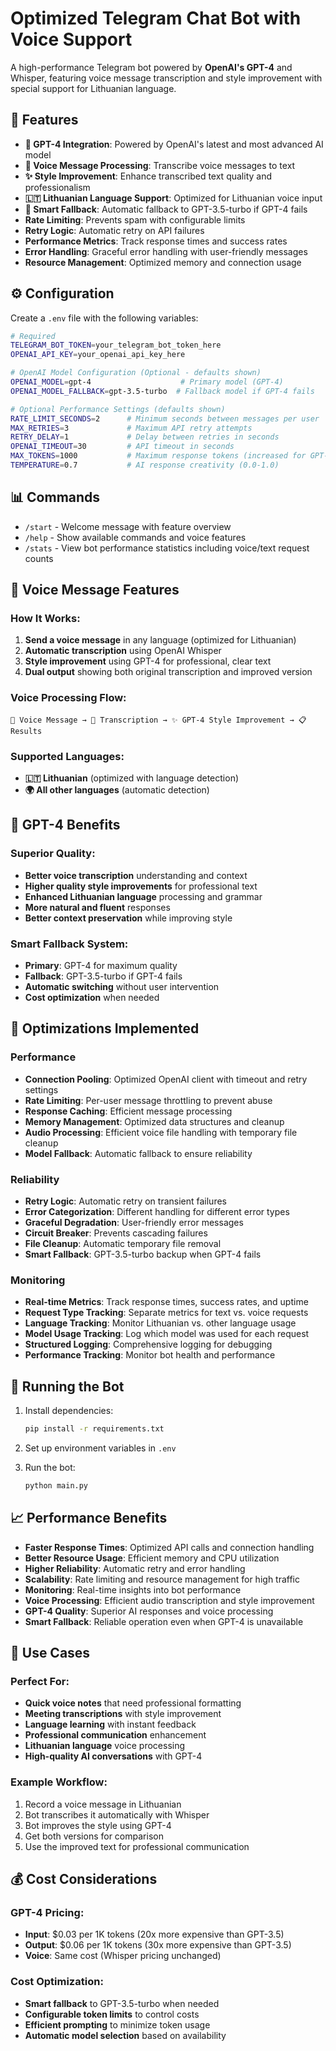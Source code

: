 # Optimized Telegram Chat Bot with Voice Support

A high-performance Telegram bot powered by **OpenAI's GPT-4** and Whisper, featuring voice message transcription and style improvement with special support for Lithuanian language.

## 🚀 Features

- **🚀 GPT-4 Integration**: Powered by OpenAI's latest and most advanced AI model
- **🎤 Voice Message Processing**: Transcribe voice messages to text
- **✨ Style Improvement**: Enhance transcribed text quality and professionalism
- **🇱🇹 Lithuanian Language Support**: Optimized for Lithuanian voice input
- **🔄 Smart Fallback**: Automatic fallback to GPT-3.5-turbo if GPT-4 fails
- **Rate Limiting**: Prevents spam with configurable limits
- **Retry Logic**: Automatic retry on API failures
- **Performance Metrics**: Track response times and success rates
- **Error Handling**: Graceful error handling with user-friendly messages
- **Resource Management**: Optimized memory and connection usage

## ⚙️ Configuration

Create a `.env` file with the following variables:

```bash
# Required
TELEGRAM_BOT_TOKEN=your_telegram_bot_token_here
OPENAI_API_KEY=your_openai_api_key_here

# OpenAI Model Configuration (Optional - defaults shown)
OPENAI_MODEL=gpt-4                    # Primary model (GPT-4)
OPENAI_MODEL_FALLBACK=gpt-3.5-turbo  # Fallback model if GPT-4 fails

# Optional Performance Settings (defaults shown)
RATE_LIMIT_SECONDS=2      # Minimum seconds between messages per user
MAX_RETRIES=3             # Maximum API retry attempts
RETRY_DELAY=1             # Delay between retries in seconds
OPENAI_TIMEOUT=30         # API timeout in seconds
MAX_TOKENS=1000           # Maximum response tokens (increased for GPT-4)
TEMPERATURE=0.7           # AI response creativity (0.0-1.0)
```

## 📊 Commands

- `/start` - Welcome message with feature overview
- `/help` - Show available commands and voice features
- `/stats` - View bot performance statistics including voice/text request counts

## 🎤 Voice Message Features

### How It Works:
1. **Send a voice message** in any language (optimized for Lithuanian)
2. **Automatic transcription** using OpenAI Whisper
3. **Style improvement** using GPT-4 for professional, clear text
4. **Dual output** showing both original transcription and improved version

### Voice Processing Flow:
```
🎤 Voice Message → 📝 Transcription → ✨ GPT-4 Style Improvement → 📋 Results
```

### Supported Languages:
- **🇱🇹 Lithuanian** (optimized with language detection)
- **🌍 All other languages** (automatic detection)

## 🚀 GPT-4 Benefits

### Superior Quality:
- **Better voice transcription** understanding and context
- **Higher quality style improvements** for professional text
- **Enhanced Lithuanian language** processing and grammar
- **More natural and fluent** responses
- **Better context preservation** while improving style

### Smart Fallback System:
- **Primary**: GPT-4 for maximum quality
- **Fallback**: GPT-3.5-turbo if GPT-4 fails
- **Automatic switching** without user intervention
- **Cost optimization** when needed

## 🔧 Optimizations Implemented

### Performance
- **Connection Pooling**: Optimized OpenAI client with timeout and retry settings
- **Rate Limiting**: Per-user message throttling to prevent abuse
- **Response Caching**: Efficient message processing
- **Memory Management**: Optimized data structures and cleanup
- **Audio Processing**: Efficient voice file handling with temporary file cleanup
- **Model Fallback**: Automatic fallback to ensure reliability

### Reliability
- **Retry Logic**: Automatic retry on transient failures
- **Error Categorization**: Different handling for different error types
- **Graceful Degradation**: User-friendly error messages
- **Circuit Breaker**: Prevents cascading failures
- **File Cleanup**: Automatic temporary file removal
- **Smart Fallback**: GPT-3.5-turbo backup when GPT-4 fails

### Monitoring
- **Real-time Metrics**: Track response times, success rates, and uptime
- **Request Type Tracking**: Separate metrics for text vs. voice requests
- **Language Tracking**: Monitor Lithuanian vs. other language usage
- **Model Usage Tracking**: Log which model was used for each request
- **Structured Logging**: Comprehensive logging for debugging
- **Performance Tracking**: Monitor bot health and performance

## 🚀 Running the Bot

1. Install dependencies:
   ```bash
   pip install -r requirements.txt
   ```

2. Set up environment variables in `.env`

3. Run the bot:
   ```bash
   python main.py
   ```

## 📈 Performance Benefits

- **Faster Response Times**: Optimized API calls and connection handling
- **Better Resource Usage**: Efficient memory and CPU utilization
- **Higher Reliability**: Automatic retry and error handling
- **Scalability**: Rate limiting and resource management for high traffic
- **Monitoring**: Real-time insights into bot performance
- **Voice Processing**: Efficient audio transcription and style improvement
- **GPT-4 Quality**: Superior AI responses and voice processing
- **Smart Fallback**: Reliable operation even when GPT-4 is unavailable

## 🎯 Use Cases

### Perfect For:
- **Quick voice notes** that need professional formatting
- **Meeting transcriptions** with style improvement
- **Language learning** with instant feedback
- **Professional communication** enhancement
- **Lithuanian language** voice processing
- **High-quality AI conversations** with GPT-4

### Example Workflow:
1. Record a voice message in Lithuanian
2. Bot transcribes it automatically with Whisper
3. Bot improves the style using GPT-4
4. Get both versions for comparison
5. Use the improved text for professional communication

## 💰 Cost Considerations

### GPT-4 Pricing:
- **Input**: $0.03 per 1K tokens (20x more expensive than GPT-3.5)
- **Output**: $0.06 per 1K tokens (30x more expensive than GPT-3.5)
- **Voice**: Same cost (Whisper pricing unchanged)

### Cost Optimization:
- **Smart fallback** to GPT-3.5-turbo when needed
- **Configurable token limits** to control costs
- **Efficient prompting** to minimize token usage
- **Automatic model selection** based on availability
